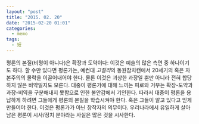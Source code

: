 ```yaml
---
layout: "post"
title: "2015. 02. 20"
date: "2015-02-20 01:01"
categories:
  - memo
tags:
  - 短
---
```


평론의 본질(비평이 아니다)은 확장과 도약이다: 이것은 예술의 많은 측면 중 하나이기도 하다. 할 수만 있다면 평론가는, 예컨대 *고질라*의 동원참치캔에서 20세기의 혹은 자본주의의 몰락을 이끌어내어야 한다. 물론 이것은 괴상한 과장일 뿐만 아니라 전혀 합당하지 않은 비약일지도 모른다. 대중이 평론가에 대해 느끼는 피로와 거부는 확장-도약과 과장-비약을 구분해내지 못함으로 인한 불안감에서 기인한다. 따라서 대중이 평론을 용납하게 하려면 그들에게 평론의 본질을 학습시켜야 한다. 혹은 그들이 알고 있다고 믿게 만들어야 한다. 이것은 평론가가 아닌 창작자의 의무이다. 우리나라에서 유일하게 살아남은 평론이 시사/정치 분야라는 사실은 많은 것을 시사한다.
